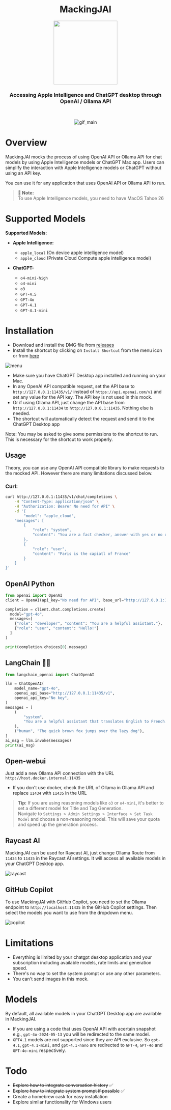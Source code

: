 <div align = "center">
    <h1> MackingJAI </h1>
    <img src = "assets/icon.png" width = 200 height = 200>
    <h3>Accessing Apple Intelligence and ChatGPT desktop through OpenAI / Ollama API</h3>
<br>

![gif_main](assets/gif_main.gif)
</div>

# Overview
MackingJAI mocks the process of using OpenAI API or Ollama API for chat models by using Apple Intelligence models or ChatGPT Mac app. Users can simplify the interaction with Apple Intelligence models or ChatGPT without using an API key.

You can use it for any application that uses OpenAI API or Ollama API to run.

> **🤖 Note:**  
> To use Apple Intelligence models, you need to have MacOS Tahoe 26


# Supported Models
**Supported Models:**

- **Apple Intelligence:**
  - `apple_local` (On device apple intelligence model)
  - `apple_cloud` (Private Cloud Compute apple intelligence model)

- **ChatGPT:**
  - `o4-mini-high`
  - `o4-mini`
  - `o3`
  - `GPT-4.5`
  - `GPT-4o`
  - `GPT-4.1`
  - `GPT-4.1-mini`

# Installation
- Download and install the DMG file from [releases](https://github.com/0ssamaak0/MackingJAI/releases)
- Install the shortcut by clicking on `Install Shortcut` from the menu icon or from [here](https://www.icloud.com/shortcuts/852b948c53474658bda1ebcb6574541c)

![menu](assets/menu.png)

- Make sure you have ChatGPT Desktop app installed and running on your Mac.
- In any OpenAI API compatible request, set the API base to `http://127.0.0.1:11435/v1/` instead of `https://api.openai.com/v1` and set any value for the API key. The API key is not used in this mock.
- Or if using Ollama API, just change the API base from `http://127.0.0.1:11434` to `http://127.0.0.1:11435`. Nothing else is needed.
- The shortcut will automatically detect the request and send it to the ChatGPT Desktop app

Note: You may be asked to give some permissions to the shortcut to run. This is necessary for the shortcut to work properly.


## Usage
Theory, you can use any OpenAI API compatible library to make requests to the mocked API. However there are many limitations discussed below.

### Curl:
```bash
curl http://127.0.0.1:11435/v1/chat/completions \
    -H "Content-Type: application/json" \
    -H "Authorization: Bearer No need for API" \
    -d '{
        "model": "apple_cloud",
    "messages": [
        {
            "role": "system",
            "content": "You are a fact checker, answer with yes or no only"
        },
        {
            "role": "user",
            "content": "Paris is the capiatl of France"
        }
    ]
}'
```

## OpenAI Python
```python
from openai import OpenAI
client = OpenAI(api_key="No need for API", base_url="http://127.0.0.1:11435/v1/")

completion = client.chat.completions.create(
  model="gpt-4o",
  messages=[
    {"role": "developer", "content": "You are a helpful assistant."},
    {"role": "user", "content": "Hello!"}
  ]
)

print(completion.choices[0].message)
```

## LangChain 🦜🔗
```python
from langchain_openai import ChatOpenAI

llm = ChatOpenAI(
    model_name="gpt-4o",
    openai_api_base="http://127.0.0.1:11435/v1",
    openai_api_key="No key",
)
messages = [
    (
        "system",
        "You are a helpful assistant that translates English to French. Translate the user sentence.",
    ),
    ("human", "The quick brown fox jumps over the lazy dog"),
]
ai_msg = llm.invoke(messages)
print(ai_msg)
```

## Open-webui

Just add a new Ollama API connection with the URL `http://host.docker.internal:11435`

- If you don't use docker, check the URL of Ollama in Ollama API and replace `11434` with `11435` in the URL

> **Tip:** If you are using reasoning models like `o3` or `o4-mini`, it's better to set a different model for Title and Tag Generation.  
> Navigate to `Settings > Admin Settings > Interface > Set Task Model` and choose a non-reasoning model. This will save your quota and speed up the generation process.

## Raycast AI
MackingJAI can be used for Raycast AI, just change Ollama Route from `11434` to `11435` in the Raycast AI settings. It will access all available models in your ChatGPT Desktop app.

![raycast](assets/raycast.png)

## GitHub Copilot
To use MackingJAI with GitHub Copilot, you need to set the Ollama endpoint to `http://localhost:11435` in the GitHub Copilot settings. Then select the models you want to use from the dropdown menu.

![copilot](assets/copilot.png)



# Limitations
- Everything is limited by your chatgpt desktop application and your subscription including available models, rate limits and generation speed.
- There's no way to set the system prompt or use any other parameters.
- You can't send images in this mock.

# Models
By default, all available models in your ChatGPT Desktop app are available in MackingJAI. 
- If you are using a code that uses OpenAI API with acertain snapshot e.g., `gpt-4o-2024-05-13` you will be redirected to the same model.
- `GPT4.1` models are not supported since they are API exclusive. So `gpt-4.1`, `gpt-4.1-mini`, and `gpt-4.1-nano` are redirected to `GPT-4`, `GPT-4o` and `GPT-4o-mini` respectively.

# Todo
- ~~Explore how to integrate conversation history~~ ✅
- ~~Explore how to integrate system prompt if possible~~ ✅
- Create a homebrew cask for easy installation
- Explore similar functionality for Windows users
